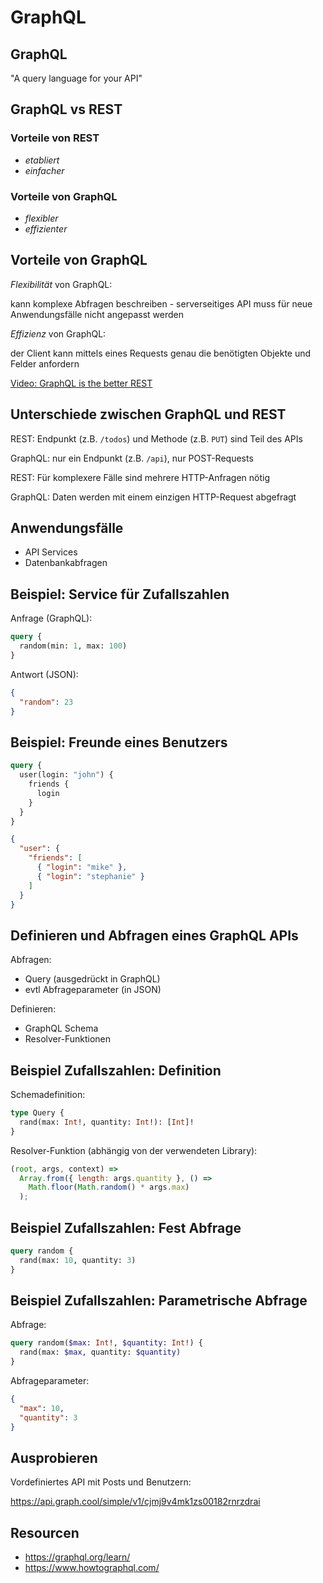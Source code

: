 # GraphQL

## GraphQL

"A query language for your API"

## GraphQL vs REST

### Vorteile von REST

- _etabliert_
- _einfacher_

### Vorteile von GraphQL

- _flexibler_
- _effizienter_

## Vorteile von GraphQL

_Flexibilität_ von GraphQL:

kann komplexe Abfragen beschreiben - serverseitiges API muss für neue Anwendungsfälle nicht angepasst werden

_Effizienz_ von GraphQL:

der Client kann mittels eines Requests genau die benötigten Objekte und Felder anfordern

[Video: GraphQL is the better REST](https://www.howtographql.com/basics/1-graphql-is-the-better-rest/)

## Unterschiede zwischen GraphQL und REST

REST: Endpunkt (z.B. `/todos`) und Methode (z.B. `PUT`) sind Teil des APIs

GraphQL: nur ein Endpunkt (z.B. `/api`), nur POST-Requests

REST: Für komplexere Fälle sind mehrere HTTP-Anfragen nötig

GraphQL: Daten werden mit einem einzigen HTTP-Request abgefragt

## Anwendungsfälle

- API Services
- Datenbankabfragen

## Beispiel: Service für Zufallszahlen

Anfrage (GraphQL):

```graphql
query {
  random(min: 1, max: 100)
}
```

Antwort (JSON):

```json
{
  "random": 23
}
```

## Beispiel: Freunde eines Benutzers

```graphql
query {
  user(login: "john") {
    friends {
      login
    }
  }
}
```

```json
{
  "user": {
    "friends": [
      { "login": "mike" },
      { "login": "stephanie" }
    ]
  }
}
```

## Definieren und Abfragen eines GraphQL APIs

Abfragen:

- Query (ausgedrückt in GraphQL)
- evtl Abfrageparameter (in JSON)

Definieren:

- GraphQL Schema
- Resolver-Funktionen

## Beispiel Zufallszahlen: Definition

Schemadefinition:

```graphql
type Query {
  rand(max: Int!, quantity: Int!): [Int]!
}
```

Resolver-Funktion (abhängig von der verwendeten Library):

```js
(root, args, context) =>
  Array.from({ length: args.quantity }, () =>
    Math.floor(Math.random() * args.max)
  );
```

## Beispiel Zufallszahlen: Fest Abfrage

```graphql
query random {
  rand(max: 10, quantity: 3)
}
```

## Beispiel Zufallszahlen: Parametrische Abfrage

Abfrage:

```graphql
query random($max: Int!, $quantity: Int!) {
  rand(max: $max, quantity: $quantity)
}
```

Abfrageparameter:

```json
{
  "max": 10,
  "quantity": 3
}
```

## Ausprobieren

Vordefiniertes API mit Posts und Benutzern:

https://api.graph.cool/simple/v1/cjmj9v4mk1zs00182rnrzdrai

<!--
source of the predefined API:

howtographql.com - Core Concepts - last "Play" button

try Subscriptions
-->

## Resourcen

- https://graphql.org/learn/
- https://www.howtographql.com/
